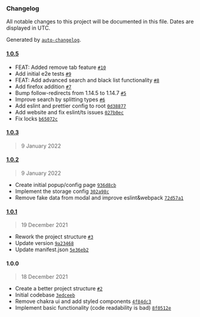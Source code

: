 ### Changelog

All notable changes to this project will be documented in this file. Dates are displayed in UTC.

Generated by [`auto-changelog`](https://github.com/CookPete/auto-changelog).

#### [1.0.5](https://github.com/Blagoj5/Tab-Master/compare/1.0.3...1.0.5)

- FEAT: Added remove tab feature [`#10`](https://github.com/Blagoj5/Tab-Master/pull/10)
- Add initial e2e tests [`#9`](https://github.com/Blagoj5/Tab-Master/pull/9)
- FEAT: Add advanced search and black list functionality [`#8`](https://github.com/Blagoj5/Tab-Master/pull/8)
- Add firefox addition [`#7`](https://github.com/Blagoj5/Tab-Master/pull/7)
- Bump follow-redirects from 1.14.5 to 1.14.7 [`#5`](https://github.com/Blagoj5/Tab-Master/pull/5)
- Improve search by splitting types [`#6`](https://github.com/Blagoj5/Tab-Master/pull/6)
- Add eslint and prettier config  to root [`0d38877`](https://github.com/Blagoj5/Tab-Master/commit/0d38877c975593be121ac062f0a7d49938750294)
- Add website and fix eslint/ts issues [`027b0ec`](https://github.com/Blagoj5/Tab-Master/commit/027b0ecc4b63b6ec668d34a3b3f8dce452ae14f7)
- Fix locks [`b65072c`](https://github.com/Blagoj5/Tab-Master/commit/b65072c801377b59e11c18b87125aac31f1c8e5e)

#### [1.0.3](https://github.com/Blagoj5/Tab-Master/compare/1.0.2...1.0.3)

> 9 January 2022

#### [1.0.2](https://github.com/Blagoj5/Tab-Master/compare/1.0.1...1.0.2)

> 9 January 2022

- Create initial popup/config page [`936d8cb`](https://github.com/Blagoj5/Tab-Master/commit/936d8cbc2be9923ce16f1251256d653d5fb75028)
- Implement the storage config [`302a98c`](https://github.com/Blagoj5/Tab-Master/commit/302a98cf7d49835ecc05aacf42ca4fb3bf880a64)
- Remove fake data from modal and improve eslint&webpack [`72d57a1`](https://github.com/Blagoj5/Tab-Master/commit/72d57a1edbb7ff597cee492d364e029d472d69ad)

#### [1.0.1](https://github.com/Blagoj5/Tab-Master/compare/1.0.0...1.0.1)

> 19 December 2021

- Rework the project structure [`#3`](https://github.com/Blagoj5/Tab-Master/pull/3)
- Update version [`9a23468`](https://github.com/Blagoj5/Tab-Master/commit/9a2346853354d91399d52fe479008611fea84c8c)
- Update manifest.json [`5e36eb2`](https://github.com/Blagoj5/Tab-Master/commit/5e36eb2bae8b119a1e4f741c4b070191adf45933)

#### 1.0.0

> 18 December 2021

- Create a better project structure [`#2`](https://github.com/Blagoj5/Tab-Master/pull/2)
- Initial codebase [`3edceeb`](https://github.com/Blagoj5/Tab-Master/commit/3edceebdcbe4568b1b3fb27fe5d198230f0dda22)
- Remove chakra ui and add styled components [`4f84dc3`](https://github.com/Blagoj5/Tab-Master/commit/4f84dc376301ce3c9a79acc400882ac3560d128f)
- Implement basic functionality (code readability is bad) [`8f0512e`](https://github.com/Blagoj5/Tab-Master/commit/8f0512e5d4b83076e358ca86e6a7864f873826ae)
